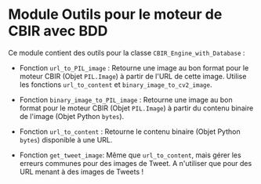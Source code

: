 # Module Outils pour le moteur de CBIR avec BDD

Ce module contient des outils pour la classe `CBIR_Engine_with_Database` :

* Fonction `url_to_PIL_image` : Retourne une image au bon format pour le moteur CBIR (Objet `PIL.Image`) à partir de l'URL de cette image.
  Utilise les fonctions `url_to_content` et `binary_image_to_cv2_image`.

* Fonction `binary_image_to_PIL_image` : Retourne une image au bon format pour le moteur CBIR (Objet `PIL.Image`) à partir du contenu binaire de l'image (Objet Python `bytes`).

* Fonction `url_to_content` : Retourne le contenu binaire (Objet Python `bytes`) disponible à une URL.

* Fonction `get_tweet_image`: Même que `url_to_content`, mais gérer les erreurs communes pour des images de Tweet. A n'utiliser que pour des URL menant à des images de Tweets !
